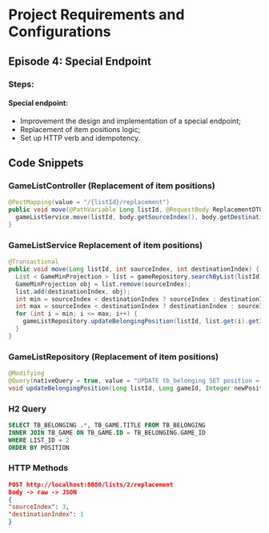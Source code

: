 # Project Requirements and Configurations
## Episode 4: Special Endpoint
### Steps:
#### Special endpoint:
- Improvement the design and implementation of a special endpoint;
- Replacement of item positions logic;
- Set up HTTP verb and idempotency.

## Code Snippets

### GameListController (Replacement of item positions)
```java
@PostMapping(value = "/{listId}/replacement")
public void move(@PathVariable Long listId, @RequestBody ReplacementDTO body) {
  gameListService.move(listId, body.getSourceIndex(), body.getDestinationIndex());
}
```
### GameListService Replacement of item positions)
```java
@Transactional
public void move(Long listId, int sourceIndex, int destinationIndex) {
  List < GameMinProjection > list = gameRepository.searchByList(listId);
  GameMinProjection obj = list.remove(sourceIndex);
  list.add(destinationIndex, obj);
  int min = sourceIndex < destinationIndex ? sourceIndex : destinationIndex;
  int max = sourceIndex < destinationIndex ? destinationIndex : sourceIndex;
  for (int i = min; i <= max; i++) {
    gameListRepository.updateBelongingPosition(listId, list.get(i).getId(), i);
  }
}
```

### GameListRepository (Replacement of item positions)

```java
@Modifying
@Query(nativeQuery = true, value = "UPDATE tb_belonging SET position = :newPosition WHERE list_id = :listId AND game_id = :gameId")
void updateBelongingPosition(Long listId, Long gameId, Integer newPosition);
```

### H2 Query 
```sql
SELECT TB_BELONGING .*, TB_GAME.TITLE FROM TB_BELONGING
INNER JOIN TB_GAME ON TB_GAME.ID = TB_BELONGING.GAME_ID
WHERE LIST_ID = 2
ORDER BY POSITION
```

### HTTP Methods

```JSON
POST http://localhost:8080/lists/2/replacement 
Body -> raw -> JSON
{
"sourceIndex": 3,
"destinationIndex": 1
}
```